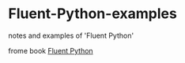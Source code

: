 # Fluent-Python-examples
notes and examples of 'Fluent Python'

frome book [Fluent Python](http://shop.oreilly.com/product/0636920032519.do)
